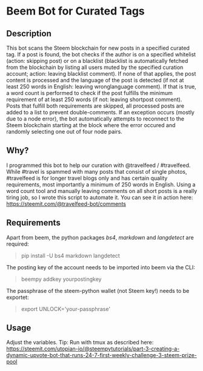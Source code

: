 # Beem Bot for Curated Tags
## Description
This bot scans the Steem blockchain for new posts in a specified curated tag. If a post is found, the bot checks if the author is on a specified whitelist (action: skipping post) or on a blacklist (blacklist is automatically fetched from the blockchain by listing all users muted by the specified curation account; action: leaving blacklist comment). 
If none of that applies, the post content is processed and the language of the post is detected (if not at least 250 words in English: leaving wronglanguage comment). If that is true, a word count is performed to check if the post fulfills the minimum requirement of at least 250 words (if not: leaving shortpost comment). Posts that fulfill both requirements are skipped, all processed posts are added to a list to prevent double-comments.
If an exception occurs (mostly due to a node error), the bot automatically attempts to reconnect to the Steem blockchain starting at the block where the error occured and randomly selecting one out of four node pairs.

## Why?
I programmed this bot to help our curation with @travelfeed / #travelfeed. While #travel is spammed with many posts that consist of single photos, #travelfeed is for longer travel blogs only and has certain quality requirements, most importantly a minimum of 250 words in English. Using a word count tool and manually leaving comments on all short posts is a really tiring job, so I wrote this script to automate it. You can see it in action here: https://steemit.com/@travelfeed-bot/comments

## Requirements 
Apart from beem, the python packages *bs4*, *markdown* and *langdetect* are required:
>pip install -U bs4 markdown langdetect

The posting key of the account needs to be imported into beem via the CLI:
>beempy addkey yourpostingkey

The passphrase of the steem-python wallet (not Steem key!) needs to be exportet: 
>export UNLOCK='your-passphrase'

## Usage
Adjust the variables. 
Tip: Run with tmux as described here: https://steemit.com/utopian-io/@steempytutorials/part-3-creating-a-dynamic-upvote-bot-that-runs-24-7-first-weekly-challenge-3-steem-prize-pool
